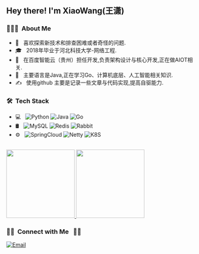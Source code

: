 
<h2> Hey there! I'm XiaoWang(王潇)</h2>

<h3> 👨🏻‍💻 &nbsp;About Me </h3>

- 🤔 &nbsp; 喜欢探索新技术和排查困难或者奇怪的问题.
- 🎓 &nbsp; 2018年毕业于河北科技大学-网络工程.
- 💼 &nbsp; 在百度智能云（贵州）担任开发,负责架构设计与核心开发,正在做AIOT相关.
- 🌱 &nbsp; 主要语言是Java,正在学习Go、计算机底层、人工智能相关知识.
- ✍️ &nbsp;  使用github 主要是记录一些文章与代码实现,提高自驱能力.

<h3> 🛠 &nbsp;Tech Stack</h3>

- 💻 &nbsp;
  ![Python](https://img.shields.io/badge/-Python-333333?style=flat&logo=python)
  ![Java](https://img.shields.io/badge/-Java-333333?style=flat&logo=Java&logoColor=007396)
  ![Go](https://img.shields.io/badge/-Go-333333?style=flat&logo=C%2B%2B&logoColor=00599C)
- 🛢 &nbsp;
  ![MySQL](https://img.shields.io/badge/-MySQL-333333?style=flat&logo=mysql)
  ![Redis](https://img.shields.io/badge/-Redis-333333?style=flat&logo=redis)
  ![Rabbit](https://img.shields.io/badge/-Rabbit-333333?style=flat&logo=rabbit)
- ⚙️ &nbsp;
  ![SpringCloud](https://img.shields.io/badge/-SpringCloud-333333?style=flat&logo=springcloud)
  ![Netty](https://img.shields.io/badge/-Netty-333333?style=flat&logo=netty)
  ![K8S](https://img.shields.io/badge/-K8S-333333?style=flat&logo=K8S)
<br/>

<a href="https://github.com/AVS1508">
  <img height="180em" src="https://github-readme-stats.vercel.app/api?username=tingfeng1002&theme=buefy&show_icons=true" />
  <img height="180em" src="https://github-readme-stats.vercel.app/api/top-langs/?username=tingfeng1002&theme=buefy&layout=compact" />
</a>

<br/>

<h3> 🤝🏻 &nbsp;Connect with Me &nbsp; 🤝🏻  </h3>
<a href="mailto:wxiao1002@yeah.net"><img alt="Email" src="https://img.shields.io/badge/wxiao1002@yeah.net-blue?style=flat-square&logo=gmail"></a>



